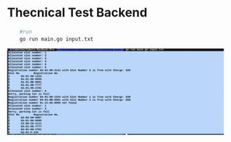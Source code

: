 # Thecnical Test Backend

```bash
    #run
    go run main.go input.txt
```

![alt text](gambar.png)
